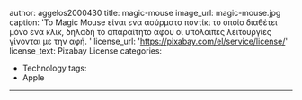 author: aggelos2000430
title: magic-mouse
image_url: magic-mouse.jpg
caption: 'Το Magic Mouse είναι ενα ασύρματο ποντίκι το οποίο διαθέτει μόνο ενα κλικ, δηλαδή 
το απαραίτητο αφου οι υπόλοιπες λειτουργίες γίνονται με την αφή. '
license_url: 'https://pixabay.com/el/service/license/'
license_text: Pixabay License
categories:
  - Technology
tags:
  - Apple
---

